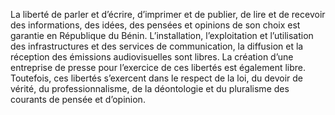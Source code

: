 La liberté de parler et d’écrire, d’imprimer et de publier, de lire et de recevoir des informations, des idées, des pensées et opinions de son choix est garantie en République du Bénin.
L’installation, l’exploitation et l’utilisation des infrastructures et des services de communication, la diffusion et la réception des émissions audiovisuelles sont libres.
La création d’une entreprise de presse pour l’exercice de ces libertés est également libre.
Toutefois, ces libertés s’exercent dans le respect de la loi, du devoir de vérité, du professionnalisme, de la déontologie et du pluralisme des courants de pensée et d’opinion.